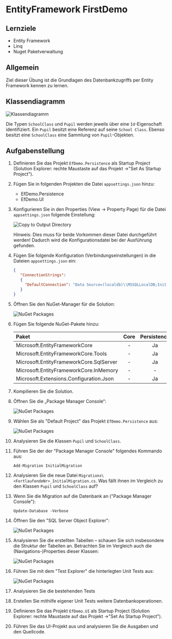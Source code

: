 # EntityFramework FirstDemo

## Lernziele

* Entity Framework
* Linq
* Nuget Paketverwaltung

## Allgemein

Ziel dieser Übung ist die Grundlagen des Datenbankzugriffs per Entity Framework kennen zu lernen.

## Klassendiagramm

![Klassendiagramm](./images/00_classdiagram.png)

Die Typen `SchoolClass` und `Pupil` werden jeweils über eine `Id`-Eigenschaft identifiziert.
Ein `Pupil` besitzt eine Referenz auf seine `School Class`. Ebenso besitzt eine `SchoolClass` eine Sammlung von `Pupil`-Objekten.

## Aufgabenstellung

1. Definieren Sie das Projekt `EfDemo.Persistence` als Startup Project (Solution Explorer: rechte Maustaste auf das Projekt ->"Set As Startup Project").
1. Fügen Sie in folgenden Projekten die Datei `appsettings.json` hinzu:
   * EfDemo.Persistence
   * EfDemo.UI
1. Konfigurieren Sie in den Properties (View -> Property Page) für die Datei `appsettings.json` folgende Einstellung:
   
   ![Copy to Output Directory](./images/01_screenshot.png)

   Hinweis: Dies muss für beide Vorkommen dieser Datei durchgeführt werden! Dadurch wird die Konfigurationsdatei bei der Ausführung gefunden.

1. Fügen Sie folgende Konfiguration (Verbindungseinstellungen) in die Dateien `appsettings.json` ein: 
   ```json
   { 
      "ConnectionStrings": 
      { 
        "DefaultConnection": "Data Source=(localdb)\\MSSQLLocalDB;Initial Catalog=EFDemo;Integrated Security=True;" 
      }
   }
   ```
  
  1. Öffnen Sie den NuGet-Manager für die Solution:
   
     ![NuGet Packages](./images/02_screenshot.png)

  1. Fügen Sie folgende NuGet-Pakete hinzu:

        | Paket                                   | Core | Persistence | Test | UI |
        |:----------------------------------------|:----:|:-----------:|:----:|:--:|
        | Microsoft.EntityFrameworkCore           |  -   |     Ja      |  Ja  | Ja |
        | Microsoft.EntityFrameworkCore.Tools     |  -   |     Ja      |  -   | -  |
        | Microsoft.EntityFrameworkCore.SqlServer |  -   |     Ja      |  -   | Ja |
        | Microsoft.EntityFrameworkCore.InMemory  |  -   |      -      |  Ja  | -  |
        | Microsoft.Extensions.Configuration.Json |  -   |     Ja      |  -   | Ja |

  1. Kompilieren Sie die Solution.
  1. Öffnen Sie die „Package Manager Console“:

      ![NuGet Packages](./images/03_screenshot.png)

  1. Wählen Sie als "Default Project" das Projekt `EfDemo.Persistence` aus:

      ![NuGet Packages](./images/04_screenshot.png)

  1. Analysieren Sie die Klassen `Pupil` und `SchoolClass`.
  1. Führen Sie der der "Package Manager Console" folgendes Kommando aus: 

     ```
     Add-Migration InitialMigration
     ```

  1.  Analysieren Sie die neue Datei `Migrations\<FortlaufendeNr>_InitialMigration.cs`. Was fällt ihnen im Vergleich zu den Klassen `Pupil` und `SchoolClass` auf?
   
  1.  Wenn Sie die Migration auf die Datenbank an ("Package Manager Console"): 

      ```
      Update-Database -Verbose
      ```
 
  1.  Öffnen Sie den "SQL Server Object Explorer":

      ![NuGet Packages](./images/05_screenshot.png)

  1. Analysieren Sie die erstellten Tabellen – schauen Sie sich insbesondere die Struktur der Tabellen an. Betrachten Sie im Vergleich auch die (Navigations-)Properties dieser Klassen:

      ![NuGet Packages](./images/06_screenshot.png)

  1. Führen Sie mit dem "Test Explorer" die hinterlegten Unit Tests aus:

      ![NuGet Packages](./images/07_screenshot.png)

  1. Analysieren Sie die bestehenden Tests
  1. Erstellen Sie mithilfe eigener Unit Tests weitere Datenbankoperationen.
  1. Definieren Sie das Projekt `EfDemo.UI` als Startup Project (Solution Explorer: rechte Maustaste auf das Projekt ->"Set As Startup Project").
  1. Führen Sie das UI-Projekt aus und analysieren Sie die Ausgaben und den Quellcode.